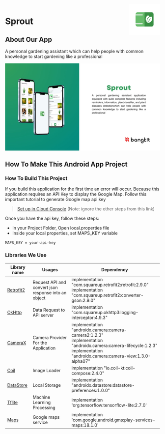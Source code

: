 <img src="https://raw.githubusercontent.com/C23-PS048/Capstone-MD/main/readme_asset/Sprout_logo.png" width="100" height="100" align="right" />

# Sprout 

## About Our App
A personal gardening assistant which can help people with common knowledge to start gardening like a professional


![Sprout App](https://raw.githubusercontent.com/C23-PS048/Capstone-MD/main/readme_asset/Sprout_Banner.jpg)


## How To Make This Android App Project

### How To Build This Project

If you build this application for the first time an error will occur. Because this application requires an API Key to display the Google Map. Follow this important tutorial to generate Google map api key
>[Set up in Cloud Console](https://developers.google.com/maps/documentation/android-sdk/start#set_up_in_cloud_console) (Note: ignore the other steps from this link)

Once you have the api key, follow these steps:
* In your Project Folder, Open local.properties file
* Inside your local properties, set MAPS_KEY variable
```
MAPS_KEY = your-api-key
```


### Libraries We Use

| Library name  | Usages        | Dependency    |
| ------------- | ------------- | ------------- |
| [Retrofit2](https://square.github.io/retrofit/) | Request API and convert json response into an object | implementation "com.squareup.retrofit2:retrofit:2.9.0" <br> implementation "com.squareup.retrofit2:converter-gson:2.9.0" |
| [OkHttp](https://square.github.io/okhttp/) |Data Request to API server|  implementation "com.squareup.okhttp3:logging-interceptor:4.9.3"|
| [CameraX](https://developer.android.com/training/camerax) |Camera Provider For the Application|implementation "androidx.camera:camera-camera2:1.2.3"<br> implementation "androidx.camera:camera-lifecycle:1.2.3"<br> implementation "androidx.camera:camera-view:1.3.0-alpha07"|
| [Coil](https://coil-kt.github.io/coil/) |Image Loader | implementation "io.coil-kt:coil-compose:2.4.0"|
|[DataStore](https://developer.android.com/topic/libraries/architecture/datastore?gclid=CjwKCAjwnZaVBhA6EiwAVVyv9JJDrHZ0zpyjRp2mCoKIKH2ijLF49ZQpVqUuvUv9E7FziCj7pSo6jRoCkfAQAvD_BwE&gclsrc=aw.ds)| Local Storage|implementation "androidx.datastore:datastore-preferences:1.0.0"|
|[Tflite](https://www.tensorflow.org/lite)| Machine Learning Processing|implementation 'org.tensorflow:tensorflow-lite:2.7.0'|
| [Maps](https://developers.google.com/maps) | Google maps service | implementation 'com.google.android.gms:play-services-maps:18.1.0'|

